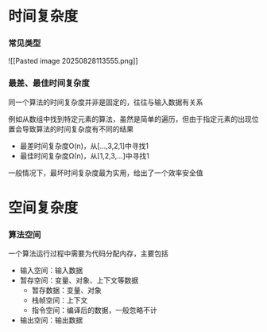 # 时间复杂度

### 常见类型

![[Pasted image 20250828113555.png]]

### 最差、最佳时间复杂度

同一个算法的时间复杂度并非是固定的，往往与输入数据有关系

例如从数组中找到特定元素的算法，虽然是简单的遍历，但由于指定元素的出现位置会导致算法的时间复杂度有不同的结果

- 最差时间复杂度O(n)，从[...,3,2,1]中寻找1
- 最佳时间复杂度Ω(n)，从[1,2,3,...]中寻找1

一般情况下，最坏时间复杂度最为实用，给出了一个效率安全值

# 空间复杂度

### 算法空间

一个算法运行过程中需要为代码分配内存，主要包括

- 输入空间：输入数据
- 暂存空间：变量、对象、上下文等数据
	- 暂存数据：变量、对象
	- 栈帧空间：上下文
	- 指令空间：编译后的数据，一般忽略不计
- 输出空间：输出数据

